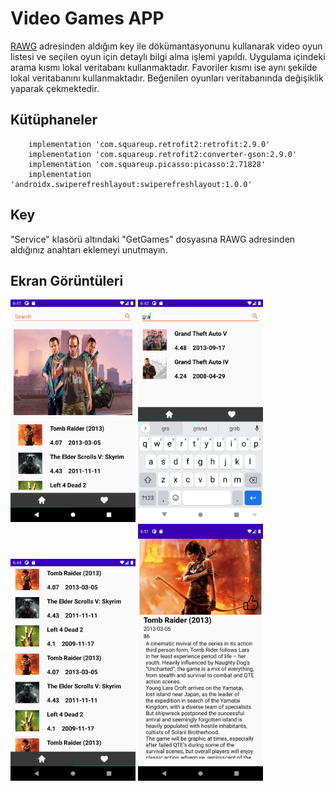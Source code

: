 # Video Games APP
 [RAWG](http://meta.math.stackexchange.com/questions/5020/mathjax-basic-tutorial-and-quick-reference) adresinden aldığım key ile dökümantasyonunu kullanarak video oyun listesi ve seçilen oyun için detaylı bilgi alma işlemi yapıldı. Uygulama içindeki arama kısmı lokal veritabanı kullanmaktadır. Favoriler kısmı ise aynı şekilde lokal veritabanını kullanmaktadır. Beğenilen oyunları veritabanında değişiklik yaparak çekmektedir.


## Kütüphaneler

        implementation 'com.squareup.retrofit2:retrofit:2.9.0'
        implementation 'com.squareup.retrofit2:converter-gson:2.9.0'
        implementation 'com.squareup.picasso:picasso:2.71828'
        implementation 'androidx.swiperefreshlayout:swiperefreshlayout:1.0.0'

## Key

"Service" klasörü altındaki "GetGames" dosyasına RAWG adresinden aldığınız anahtarı eklemeyi unutmayın.

## Ekran Görüntüleri
<div>
 <img src="https://github.com/tugrulbo/VideoGamesDetailsApp/blob/main/Screenshot_1621233674.png" width="200"/>
<img src="https://github.com/tugrulbo/VideoGamesDetailsApp/blob/main/Screenshot_1621233722.png" width="200"/>
<img src="https://github.com/tugrulbo/VideoGamesDetailsApp/blob/main/Screenshot_1621233876.png" width="200"/>
<img src="https://github.com/tugrulbo/VideoGamesDetailsApp/blob/main/Screenshot_1621234312.png" width="200"/>
 </div>
